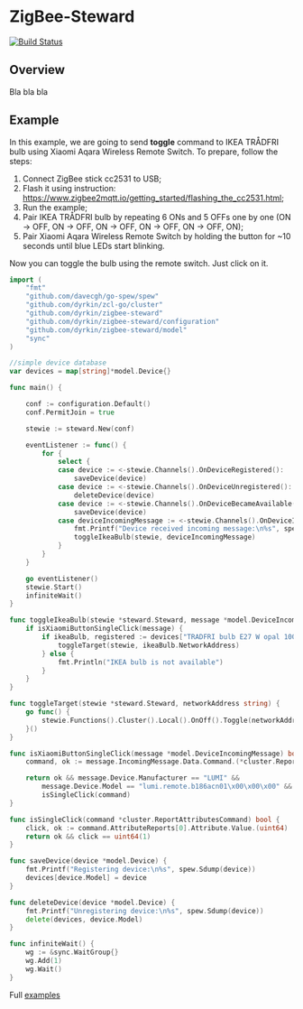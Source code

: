 # ZigBee-Steward

[![Build Status](https://cloud.drone.io/api/badges/dyrkin/zigbee-steward/status.svg??branch=master)](https://cloud.drone.io/dyrkin/zigbee-steward)

## Overview

Bla bla bla

## Example

In this example, we are going to send **toggle** command to IKEA TRÅDFRI bulb using Xiaomi  Aqara Wireless Remote Switch. 
To prepare, follow the steps:

1. Connect ZigBee stick cc2531 to USB;
2. Flash it using instruction: https://www.zigbee2mqtt.io/getting_started/flashing_the_cc2531.html;
3. Run the example;
4. Pair IKEA TRÅDFRI bulb by repeating 6 ONs and 5 OFFs one by one (ON -> OFF, ON -> OFF, ON -> OFF, ON -> OFF, ON -> OFF, ON);
5. Pair Xiaomi  Aqara Wireless Remote Switch by holding the button for ~10 seconds until blue LEDs start blinking.

Now you can toggle the bulb using the remote switch. Just click on it.


```go
import (
	"fmt"
	"github.com/davecgh/go-spew/spew"
	"github.com/dyrkin/zcl-go/cluster"
	"github.com/dyrkin/zigbee-steward"
	"github.com/dyrkin/zigbee-steward/configuration"
	"github.com/dyrkin/zigbee-steward/model"
	"sync"
)

//simple device database
var devices = map[string]*model.Device{}

func main() {

	conf := configuration.Default()
	conf.PermitJoin = true

	stewie := steward.New(conf)

	eventListener := func() {
		for {
			select {
			case device := <-stewie.Channels().OnDeviceRegistered():
				saveDevice(device)
			case device := <-stewie.Channels().OnDeviceUnregistered():
				deleteDevice(device)
			case device := <-stewie.Channels().OnDeviceBecameAvailable():
				saveDevice(device)
			case deviceIncomingMessage := <-stewie.Channels().OnDeviceIncomingMessage():
				fmt.Printf("Device received incoming message:\n%s", spew.Sdump(deviceIncomingMessage))
				toggleIkeaBulb(stewie, deviceIncomingMessage)
			}
		}
	}

	go eventListener()
	stewie.Start()
	infiniteWait()
}

func toggleIkeaBulb(stewie *steward.Steward, message *model.DeviceIncomingMessage) {
	if isXiaomiButtonSingleClick(message) {
		if ikeaBulb, registered := devices["TRADFRI bulb E27 W opal 1000lm"]; registered {
			toggleTarget(stewie, ikeaBulb.NetworkAddress)
		} else {
			fmt.Println("IKEA bulb is not available")
		}
	}
}

func toggleTarget(stewie *steward.Steward, networkAddress string) {
	go func() {
		stewie.Functions().Cluster().Local().OnOff().Toggle(networkAddress, 0xFF)
	}()
}

func isXiaomiButtonSingleClick(message *model.DeviceIncomingMessage) bool {
	command, ok := message.IncomingMessage.Data.Command.(*cluster.ReportAttributesCommand)

	return ok && message.Device.Manufacturer == "LUMI" &&
		message.Device.Model == "lumi.remote.b186acn01\x00\x00\x00" &&
		isSingleClick(command)
}

func isSingleClick(command *cluster.ReportAttributesCommand) bool {
	click, ok := command.AttributeReports[0].Attribute.Value.(uint64)
	return ok && click == uint64(1)
}

func saveDevice(device *model.Device) {
	fmt.Printf("Registering device:\n%s", spew.Sdump(device))
	devices[device.Model] = device
}

func deleteDevice(device *model.Device) {
	fmt.Printf("Unregistering device:\n%s", spew.Sdump(device))
	delete(devices, device.Model)
}

func infiniteWait() {
	wg := &sync.WaitGroup{}
	wg.Add(1)
	wg.Wait()
}
```

Full [examples](example/example.go)